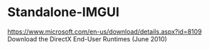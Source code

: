 # Standalone-IMGUI

https://www.microsoft.com/en-us/download/details.aspx?id=8109 Download the DirectX End-User Runtimes (June 2010)
